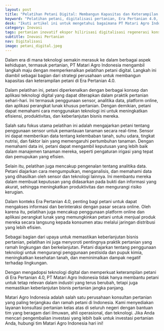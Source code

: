 ```yaml
---
layout: post
title: "Pelatihan Petani Digital: Membangun Kapasitas dan Keterampilan di Era Pertanian 4.0 untuk Keberlanjutan Bisnis"
keyword: "Pelatihan petani, digitalisasi pertanian, Era Pertanian 4.0, keberlanjutan bisnis, Pertanian Modern, PT Matari Agro Indonesia"
desk: "Ikuti artikel ini untuk mengetahui bagaimana PT Matari Agro Indonesia memberdayakan petani melalui pelatihan digital untuk menghadapi tantangan dan memanfaatkan peluang di Era Pertanian 4.0, mendorong keberlanjutan bisnis pertanian."
category: Inovasi
tags: pertanian inovatif ekspor hilirisasi digitalisasi regenerasi konsultan ketahanan pangan
subtitle: Inovasi Pertanian
nav: Digitalisasi
image: petani_digital.jpeg
---
```


Dalam era di mana teknologi semakin merasuk ke dalam berbagai aspek kehidupan, termasuk pertanian, PT Matari Agro Indonesia mengambil langkah maju dengan memperkenalkan pelatihan petani digital. Langkah ini diambil sebagai bagian dari strategi perusahaan untuk membangun kapasitas dan keterampilan petani di Era Pertanian 4.0.

Dalam pelatihan ini, petani diperkenalkan dengan berbagai konsep dan aplikasi teknologi digital yang dapat diterapkan dalam praktik pertanian sehari-hari. Ini termasuk penggunaan sensor, analitika data, platform online, dan aplikasi perangkat lunak khusus pertanian. Dengan demikian, petani dapat memahami cara menggunakan teknologi ini untuk meningkatkan efisiensi, produktivitas, dan keberlanjutan bisnis mereka.

Salah satu fokus utama pelatihan ini adalah mengajarkan petani tentang penggunaan sensor untuk pemantauan tanaman secara real-time. Sensor ini dapat memberikan data tentang kelembaban tanah, suhu udara, tingkat nutrisi, dan faktor lain yang memengaruhi pertumbuhan tanaman. Dengan memahami data ini, petani dapat mengambil keputusan yang lebih baik dalam manajemen tanaman mereka, seperti pengaturan irigasi yang tepat dan pemupukan yang efisien.

Selain itu, pelatihan juga mencakup pengenalan tentang analitika data. Petani diajarkan cara mengumpulkan, menganalisis, dan memahami data yang dihasilkan oleh sensor dan teknologi lainnya. Ini membantu mereka dalam membuat keputusan yang didasarkan pada bukti dan informasi yang akurat, sehingga meningkatkan produktivitas dan mengurangi risiko kerugian.

Dalam konteks Era Pertanian 4.0, penting bagi petani untuk dapat mengakses informasi dan berinteraksi dengan pasar secara online. Oleh karena itu, pelatihan juga mencakup penggunaan platform online dan aplikasi perangkat lunak yang memungkinkan petani untuk menjual produk mereka secara langsung kepada konsumen atau melalui jaringan distribusi yang lebih efisien.

Sebagai bagian dari upaya untuk memastikan keberlanjutan bisnis pertanian, pelatihan ini juga menyoroti pentingnya praktik pertanian yang ramah lingkungan dan berkelanjutan. Petani diajarkan tentang penggunaan teknologi untuk mengurangi penggunaan pestisida dan pupuk kimia, meningkatkan kesehatan tanah, dan meminimalkan dampak negatif terhadap lingkungan.

Dengan mengadopsi teknologi digital dan memperkuat keterampilan petani di Era Pertanian 4.0, PT Matari Agro Indonesia tidak hanya membantu petani untuk tetap relevan dalam industri yang terus berubah, tetapi juga memastikan keberlanjutan bisnis pertanian jangka panjang.

Matari Agro Indonesia adalah salah satu perusahaan konsultan pertanian yang paling terjangkau dan ramah petani di Indonesia. Kami menyediakan layanan konsultasi pertanian kelas atas di seluruh negeri dengan bantuan tim yang beragam dari ilmuwan, ahli operasional, dan teknologi. Jika Anda mencari pengembalian investasi yang lebih baik untuk investasi pertanian Anda, hubungi tim Matari Agro Indonesia hari ini!
